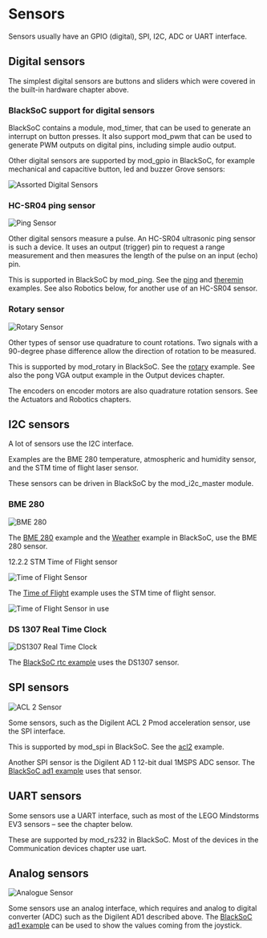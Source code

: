 # Sensors

Sensors usually have an GPIO (digital), SPI, I2C, ADC or UART interface.

## Digital sensors

The simplest digital sensors are buttons and sliders which were covered in the built-in hardware chapter above.

### BlackSoC support for digital sensors

BlackSoC contains a module, mod_timer, that can be used to generate an interrupt on button presses.  It also support mod_pwm that can be used to generate PWM outputs on digital pins, including simple audio output.

Other digital sensors are supported by mod_gpio in BlackSoC, for example mechanical and capacitive button, led and buzzer Grove sensors:

![Assorted Digital Sensors][img1]

[img1]:									./AssortedDigitalSensors.jpg "Assorted Digital Sensors"

### HC-SR04 ping sensor

![Ping Sensor][img2]

Other digital sensors measure a pulse. An HC-SR04 ultrasonic ping sensor is such a device. It uses an output (trigger) pin to request a range measurement and then measures the length of the pulse on an input (echo) pin.

This is supported in BlackSoC by mod_ping. See the [ping][] and [theremin][] examples. See also Robotics below, for another use of an HC-SR04 sensor.

[img2]:									./PingSensor.jpg "Ping Sensor"
[ping]:									https://github.com/lawrie/icotools/tree/master/icosoc/examples/ping
[theremin]:								https://github.com/lawrie/icotools/tree/master/icosoc/examples/theremin

### Rotary sensor

![Rotary Sensor][img3]

Other types of sensor use quadrature to count rotations. Two signals with a 90-degree phase difference allow the direction of rotation to be measured.

This is supported by mod_rotary in BlackSoC. See the [rotary][] example. See also the pong VGA output example in the Output devices chapter.

The encoders on encoder motors are also quadrature rotation sensors. See the Actuators and Robotics chapters.

[img3]:									./RotarySensor.jpg "Rotary Sensor"
[rotary]:								https://github.com/lawrie/icotools/tree/master/icosoc/examples/rotary

## I2C sensors

A lot of sensors use the I2C interface. 

Examples are the BME 280 temperature, atmospheric and humidity sensor, and the STM time of flight laser sensor.

These sensors can be driven in BlackSoC by the mod_i2c_master module.

### BME 280

![BME 280][img4]

The [BME 280][] example and the [Weather][] example in BlackSoC, use the BME 280 sensor.

[img4]:									./BME280.jpg "BME 280"
[BME 280]:								https://github.com/lawrie/icotools/tree/master/icosoc/examples/bme280
[Weather]:								https://github.com/lawrie/icotools/tree/master/icosoc/examples/weather


12.2.2 STM Time of Flight sensor

![Time of Flight Sensor][img5]

The [Time of Flight] example uses the STM time of flight sensor.

![Time of Flight Sensor in use][img6]

[img5]:									./TimeOfFlightSensor.jpg "Time of Flight Sensor"
[Time of Flight]:						https://github.com/lawrie/icotools/tree/master/icosoc/examples/timeofflight
[img6]:									./TimeOfFlightSensorInUse.jpg "Time of Flight Sensor in use"

### DS 1307 Real Time Clock

![DS1307 Real Time Clock][img7]

The [BlackSoC rtc example][] uses the DS1307 sensor.

[img7]:									./DS1307RTC.jpg "DS1307 Real Time Clock"
[BlackSoC rtc example]:					https://github.com/lawrie/icotools/tree/master/icosoc/examples/rtc

## SPI sensors

![ACL 2 Sensor][img8]

Some sensors, such as the Digilent ACL 2 Pmod acceleration sensor, use the SPI interface.

This is supported by mod_spi in BlackSoC. See the [acl2][] example.

Another SPI sensor is the Digilent AD 1 12-bit dual 1MSPS ADC sensor.  The [BlackSoC ad1 example][] uses that sensor.

[img8]:									./ACL2Sensor.jpg "ACL 2 Sensor"
[acl2]:									https://github.com/lawrie/icotools/tree/master/icosoc/examples/acl2
[BlackSoC ad1 example]:					https://github.com/lawrie/icotools/tree/master/icosoc/examples/ad1

## UART sensors

Some sensors use a UART interface, such as most of the LEGO Mindstorms EV3 sensors – see the chapter below.

These are supported by mod_rs232 in BlackSoC. Most of the devices in the Communication devices chapter use uart.

## Analog sensors

![Analogue Sensor][img9]

Some sensors use an analog interface, which requires and analog to digital converter (ADC) such as the Digilent AD1 described above. The [BlackSoC ad1 example][] can be used to show the values coming from the joystick.

[img9]:								./AnalogueSensor.jpg "Analogue Sensor"
[BlackSoC ad1 example]:					https://github.com/lawrie/icotools/tree/master/icosoc/examples/ad1
